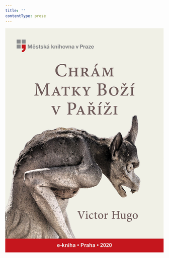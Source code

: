 ```yaml
---
title: ''
contentType: prose
---
```


<section>

![obalka_chram_matky_bozi_v_parizi.jpg](./resources/obalka_chram_matky_bozi_fmt.png)

</section>
